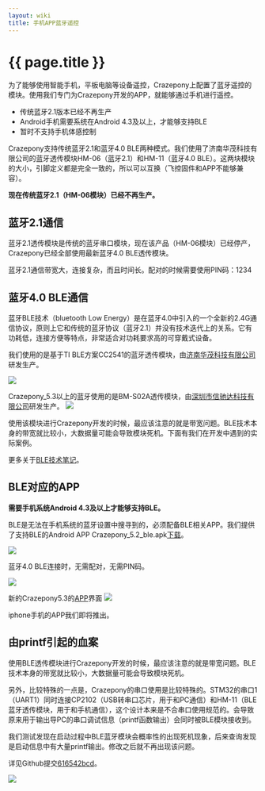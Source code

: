 ```yaml
---
layout: wiki
title: 手机APP蓝牙遥控
---
```


# {{ page.title }}

为了能够使用智能手机，平板电脑等设备遥控，Crazepony上配置了蓝牙遥控的模块。使用我们专门为Crazepony开发的APP，就能够通过手机进行遥控。

* 传统蓝牙2.1版本已经不再生产
* Android手机需要系统在Android 4.3及以上，才能够支持BLE
* 暂时不支持手机体感控制

Crazepony支持传统蓝牙2.1和蓝牙4.0 BLE两种模式。我们使用了济南华茂科技有限公司的蓝牙透传模块HM-06（蓝牙2.1）和HM-11（蓝牙4.0 BLE）。这两块模块的大小，引脚定义都是完全一致的，所以可以互换（飞控固件和APP不能够兼容）。

**现在传统蓝牙2.1（HM-06模块）已经不再生产。**

## 蓝牙2.1通信

蓝牙2.1透传模块是传统的蓝牙串口模块，现在该产品（HM-06模块）已经停产，Crazepony已经全部使用最新蓝牙4.0 BLE透传模块。

蓝牙2.1通信带宽大，连接复杂，而且时间长。配对的时候需要使用PIN码：1234

## 蓝牙4.0 BLE通信

蓝牙BLE技术（bluetooth Low Energy）是在蓝牙4.0中引入的一个全新的2.4G通信协议，原则上它和传统的蓝牙协议（蓝牙2.1）并没有技术迭代上的关系。它有功耗低，连接方便等特点，非常适合对功耗要求高的可穿戴式设备。

我们使用的是基于TI BLE方案CC2541的蓝牙透传模块，由[济南华茂科技有限公司](http://www.jnhuamao.cn)研发生产。

![](/assets/img/hm-11.jpg)

Crazepony_5.3以上的蓝牙使用的是BM-S02A透传模块，由[深圳市信驰达科技有限公司](https://szrfstar.cn.china.cn)研发生产。
![](/assets/img/BT-BM-S02A.jpg)

使用该模块进行Crazepony开发的时候，最应该注意的就是带宽问题。BLE技术本身的带宽就比较小，大数据量可能会导致模块死机。下面有我们在开发中遇到的实际案例。

更多关于[BLE技术笔记](http://nieyong.github.io/wiki_ble/)。

## BLE对应的APP

**需要手机系统Android 4.3及以上才能够支持BLE。**

BLE是无法在手机系统的蓝牙设置中搜寻到的，必须配备BLE相关APP。我们提供了支持BLE的Android APP Crazepony_5.2_ble.apk[下载](http://pan.baidu.com/s/1qW9kZtq)。

![](/assets/img/ble-app-1.jpg)

蓝牙4.0 BLE连接时，无需配对，无需PIN码。

![](/assets/img/ble-app-2.jpg)

新的Crazepony5.3的[APP](http://pan.baidu.com/s/1c2mrWx6?qq-pf-to=pcqq.c2c)界面
![](/assets/img/ble-app-3.jpg)

iphone手机的APP我们即将推出。

## 由printf引起的血案

使用BLE透传模块进行Crazepony开发的时候，最应该注意的就是带宽问题。BLE技术本身的带宽就比较小，大数据量可能会导致模块死机。

另外，比较特殊的一点是，Crazepony的串口使用是比较特殊的。STM32的串口1（UART1）同时连接CP2102（USB转串口芯片，用于和PC通信）和HM-11（BLE蓝牙透传模块，用于和手机通信），这个设计本来是不合串口使用规范的。会导致原来用于输出导PC的串口调试信息（printf函数输出）会同时被BLE模块接收到。

我们测试发现在启动过程中BLE蓝牙模块会概率性的出现死机现象，后来查询发现是启动信息中有大量printf输出。修改之后就不再出现该问题。

详见Github提交[616542bcd](https://github.com/Crazepony/crazepony-firmware-none/commit/616542bcd2a5b0c7f058092878e8a75ccbce23bb?diff=unified)。

![](/assets/img/ble-crash.png)

